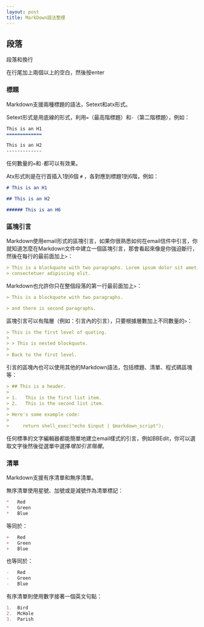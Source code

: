 ```yaml
---
layout: post
title: MarkDown語法整理
---
```


## 段落

段落和換行

在行尾加上兩個以上的空白，然後按enter

### 標題

Markdown支援兩種標題的語法，Setext和atx形式。

Setext形式是用底線的形式，利用`=`（最高階標題）和`-`（第二階標題），例如：

```markdown
This is an H1
=============

This is an H2
-------------
```

任何數量的`=`和`-`都可以有效果。

Atx形式則是在行首插入1到6個 `#` ，各對應到標題1到6階，例如：

```markdown
# This is an H1

## This is an H2

###### This is an H6
```



### 區塊引言

Markdown使用email形式的區塊引言，如果你很熟悉如何在email信件中引言，你就知道怎麼在Markdown文件中建立一個區塊引言，那會看起來像是你強迫斷行，然後在每行的最前面加上`>`：

```markdown
> This is a blockquote with two paragraphs. Lorem ipsum dolor sit amet,
> consectetuer adipiscing elit.
```



Markdown也允許你只在整個段落的第一行最前面加上`>`：

```markdown
> This is a blockquote with two paragraphs. 

> and there is second paragraphs.
```



區塊引言可以有階層（例如：引言內的引言），只要根據層數加上不同數量的`>`：

```markdown
> This is the first level of quoting.
>
> > This is nested blockquote.
>
> Back to the first level.
```



引言的區塊內也可以使用其他的Markdown語法，包括標題、清單、程式碼區塊等：

```markdown
> ## This is a header.
> 
> 1.   This is the first list item.
> 2.   This is the second list item.
> 
> Here's some example code:
> 
>     return shell_exec("echo $input | $markdown_script");
```

任何標準的文字編輯器都能簡單地建立email樣式的引言，例如BBEdit，你可以選取文字後然後從選單中選擇*增加引言階層*。

### 清單

Markdown支援有序清單和無序清單。

無序清單使用星號、加號或是減號作為清單標記：

```markdown
*   Red
*   Green
*   Blue
```

等同於：

```markdown
+	Red
+	Green
+	Blue
```

也等同於：

```markdown
-	Red
- 	Green
- 	Blue
```

有序清單則使用數字接著一個英文句點：

```markdown
1.  Bird
2.  McHale
3.  Parish
```

